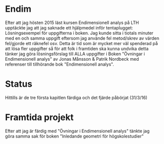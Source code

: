 # Endim
Efter att jag hösten 2015 läst kursen Endimensionell analys på LTH upptäckte jag att jag saknade ett hjälpmedel inför tentaplugget: Lösningsexempel för uppgifterna i boken. Jag kunde sitta i tiotals minuter med en och samma uppgift eftersom jag använde fel metod/skrev av värden fel/gjorde ett räknefel osv. Detta är tid som är mycket mer väl spenderad på att lösa fler uppgifter så för att folk i framtiden ska kunna undvika detta tänker jag göra lösningsförslag till ALLA uppgifter i Boken "Övningar i Endimensionell analys" av Jonas Månsson & Patrik Nordbeck med referenser till tillhörande bok "Endimensionell analys".
# Status
Hittills är de tre första kapitlen färdiga och det fjärde påbörjat (31/3/16)
# Framtida projekt
Efter att jag är färdig med "Övningar i Endimensionell analys" tänkte jag göra samma sak för boken "Inledande geometri för högskolestudier"
